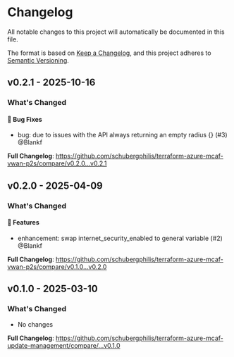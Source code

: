 # Changelog

All notable changes to this project will automatically be documented in this file.

The format is based on [Keep a Changelog](https://keepachangelog.com/en/1.0.0/), and this project adheres to [Semantic Versioning](https://semver.org/spec/v2.0.0.html).

## v0.2.1 - 2025-10-16

### What's Changed

#### 🐛 Bug Fixes

* bug: due to issues with the API always returning an empty radius {} (#3) @Blankf

**Full Changelog**: https://github.com/schubergphilis/terraform-azure-mcaf-vwan-p2s/compare/v0.2.0...v0.2.1

## v0.2.0 - 2025-04-09

### What's Changed

#### 🚀 Features

* enhancement: swap internet_security_enabled to general variable (#2) @Blankf

**Full Changelog**: https://github.com/schubergphilis/terraform-azure-mcaf-vwan-p2s/compare/v0.1.0...v0.2.0

## v0.1.0 - 2025-03-10

### What's Changed

* No changes

**Full Changelog**: https://github.com/schubergphilis/terraform-azure-mcaf-update-management/compare/...v0.1.0

